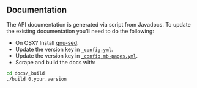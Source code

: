 Documentation
---

The API documentation is generated via script from Javadocs. To update 
the existing documentation you'll need to do the following:

- On OSX? Install [gnu-sed](https://sagebionetworks.jira.com/wiki/display/PLFM/Fixing+sed+on+OSx).
- Update the version key in [`_config.yml`](https://github.com/mapbox/mapbox-android-sdk/blob/9a04e30cef45d602f3e67a237f7d877c210f5e11/_config.yml#L8).
- Update the version key in [`_config.mb-pages.yml`](https://github.com/mapbox/mapbox-android-sdk/blob/9a04e30cef45d602f3e67a237f7d877c210f5e11/_config.mb-pages.yml#L8).
- Scrape and build the docs with:

```sh
cd docs/_build
./build 0.your.version
```
